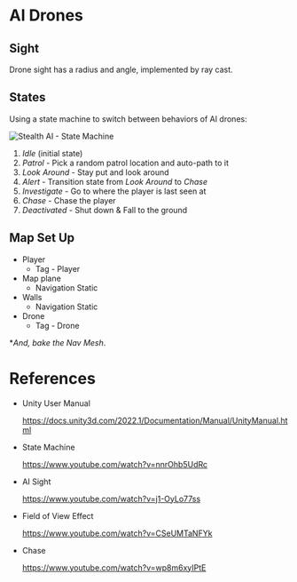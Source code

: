 # AI Drones

## Sight

Drone sight has a radius and angle, implemented by ray cast.

## States

Using a state machine to switch between behaviors of AI drones:

![Stealth AI - State Machine](https://user-images.githubusercontent.com/45759373/204311905-c90eb377-ab77-4a29-b25f-d485a7dc7e39.png)

1. *Idle* (initial state)
2. *Patrol* - Pick a random patrol location and auto-path to it
3. *Look Around* - Stay put and look around
4. *Alert* - Transition state from *Look Around* to *Chase*
5. *Investigate* - Go to where the player is last seen at
6. *Chase* - Chase the player
7. *Deactivated* - Shut down & Fall to the ground

## Map Set Up

- Player
   - Tag - Player
- Map plane
   - Navigation Static
- Walls
   - Navigation Static
- Drone
   - Tag - Drone

**And, bake the Nav Mesh*.

# References

- Unity User Manual

  https://docs.unity3d.com/2022.1/Documentation/Manual/UnityManual.html

- State Machine

  https://www.youtube.com/watch?v=nnrOhb5UdRc

- AI Sight

  https://www.youtube.com/watch?v=j1-OyLo77ss

- Field of View Effect

  https://www.youtube.com/watch?v=CSeUMTaNFYk

- Chase

  https://www.youtube.com/watch?v=wp8m6xyIPtE

